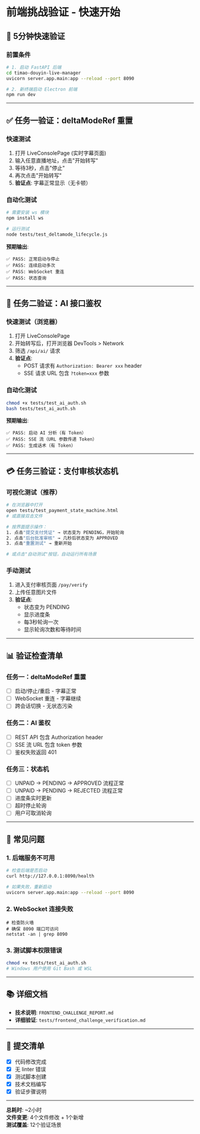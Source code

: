 # 前端挑战验证 - 快速开始

## 🚀 5分钟快速验证

### 前置条件
```bash
# 1. 启动 FastAPI 后端
cd timao-douyin-live-manager
uvicorn server.app.main:app --reload --port 8090

# 2. 新终端启动 Electron 前端
npm run dev
```

---

## ✅ 任务一验证：deltaModeRef 重置

### 快速测试
1. 打开 LiveConsolePage (实时字幕页面)
2. 输入任意直播地址，点击"开始转写"
3. 等待3秒，点击"停止"
4. 再次点击"开始转写"
5. **验证点**: 字幕正常显示（无卡顿）

### 自动化测试
```bash
# 需要安装 ws 模块
npm install ws

# 运行测试
node tests/test_deltamode_lifecycle.js
```

**预期输出**:
```
✅ PASS: 正常启动与停止
✅ PASS: 连续启动多次
✅ PASS: WebSocket 重连
✅ PASS: 状态查询
```

---

## 🔐 任务二验证：AI 接口鉴权

### 快速测试（浏览器）
1. 打开 LiveConsolePage
2. 开始转写后，打开浏览器 DevTools > Network
3. 筛选 `/api/ai/` 请求
4. **验证点**: 
   - POST 请求有 `Authorization: Bearer xxx` header
   - SSE 请求 URL 包含 `?token=xxx` 参数

### 自动化测试
```bash
chmod +x tests/test_ai_auth.sh
bash tests/test_ai_auth.sh
```

**预期输出**:
```
✅ PASS: 启动 AI 分析（有 Token）
✅ PASS: SSE 流（URL 参数传递 Token）
✅ PASS: 生成话术（有 Token）
```

---

## 💳 任务三验证：支付审核状态机

### 可视化测试（推荐）
```bash
# 在浏览器中打开
open tests/test_payment_state_machine.html
# 或直接双击文件

# 按界面提示操作：
1. 点击"提交支付凭证" → 状态变为 PENDING，开始轮询
2. 点击"后台批准审核" → 几秒后状态变为 APPROVED
3. 点击"重置测试" → 重新开始

# 或点击"自动测试"按钮，自动运行所有场景
```

### 手动测试
1. 进入支付审核页面 `/pay/verify`
2. 上传任意图片文件
3. **验证点**:
   - 状态变为 PENDING
   - 显示进度条
   - 每3秒轮询一次
   - 显示轮询次数和等待时间

---

## 📊 验证检查清单

### 任务一：deltaModeRef 重置
- [ ] 启动/停止/重启 - 字幕正常
- [ ] WebSocket 重连 - 字幕继续
- [ ] 跨会话切换 - 无状态污染

### 任务二：AI 鉴权
- [ ] REST API 包含 Authorization header
- [ ] SSE 流 URL 包含 token 参数
- [ ] 鉴权失败返回 401

### 任务三：状态机
- [ ] UNPAID → PENDING → APPROVED 流程正常
- [ ] UNPAID → PENDING → REJECTED 流程正常
- [ ] 进度条实时更新
- [ ] 超时停止轮询
- [ ] 用户可取消轮询

---

## 🐛 常见问题

### 1. 后端服务不可用
```bash
# 检查后端是否启动
curl http://127.0.0.1:8090/health

# 如果失败，重新启动
uvicorn server.app.main:app --reload --port 8090
```

### 2. WebSocket 连接失败
```
# 检查防火墙
# 确保 8090 端口可访问
netstat -an | grep 8090
```

### 3. 测试脚本权限错误
```bash
chmod +x tests/test_ai_auth.sh
# Windows 用户使用 Git Bash 或 WSL
```

---

## 📚 详细文档

- **技术说明**: `FRONTEND_CHALLENGE_REPORT.md`
- **详细验证**: `tests/frontend_challenge_verification.md`

---

## 📝 提交清单

- [x] 代码修改完成
- [x] 无 linter 错误
- [x] 测试脚本创建
- [x] 技术文档编写
- [x] 验证步骤说明

---

**总耗时**: ~2小时  
**文件变更**: 4个文件修改 + 1个新增  
**测试覆盖**: 12个验证场景

